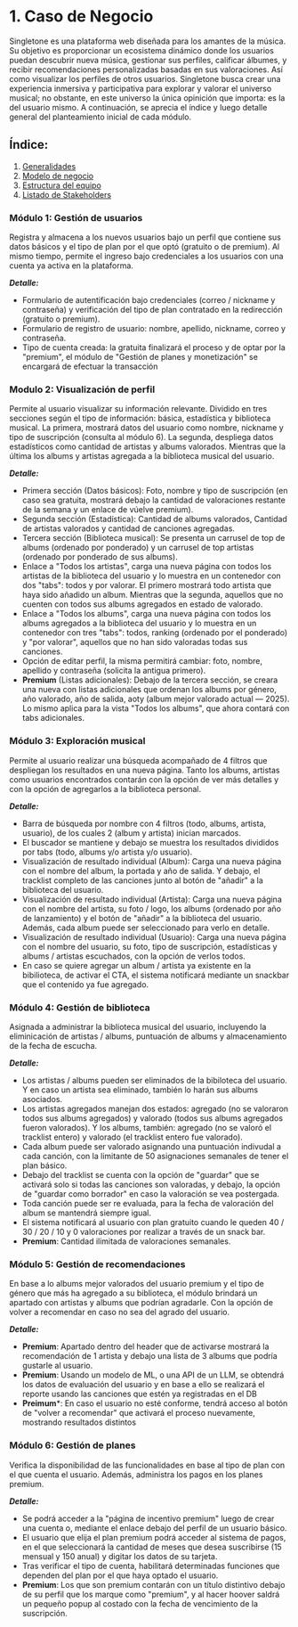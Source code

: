 # 1. Caso de Negocio

Singletone es una plataforma web diseñada para los amantes de la música. Su objetivo es proporcionar un ecosistema dinámico donde los usuarios puedan descubrir nueva música, gestionar sus perfiles, calificar álbumes, y recibir recomendaciones personalizadas basadas en sus valoraciones. Así como visualizar los perfiles de otros usuarios. Singletone busca crear una experiencia inmersiva y participativa para explorar y valorar el universo musical; no obstante, en este universo la única opinición que importa: es la del usuario mismo. A continuación, se aprecia el índice y luego detalle general del planteamiento inicial de cada módulo.

## Índice: 
1. [Generalidades](/1/1.1/1.1.md)
2. [Modelo de negocio](/1/1.2/1.2.md)
3. [Estructura del equipo](/1/1.3/1.3.md)
4. [Listado de Stakeholders](/1/1.4/1.4.md)

### Módulo 1: Gestión de usuarios
Registra y almacena a los nuevos usuarios bajo un perfil que contiene sus datos básicos y el tipo de plan por el que optó (gratuito o de premium). Al mismo tiempo, permite el ingreso bajo credenciales a los usuarios con una cuenta ya activa en la plataforma.

***Detalle:***
- Formulario de autentificación bajo credenciales (correo / nickname y contraseña) y verificación del tipo de plan contratado en la redirección (gratuito o premium).
- Formulario de registro de usuario: nombre, apellido, nickname, correo y contraseña.
- Tipo de cuenta creada: la gratuita finalizará el proceso y de optar por la "premium", el módulo de "Gestión de planes y monetización" se encargará de efectuar la transacción

### Modulo 2: Visualización de perfil
Permite al usuario visualizar su información relevante. Dividido en tres secciones según el tipo de información: básica, estadística y biblioteca musical. La primera, mostrará datos del usuario como nombre, nickname y tipo de suscripción (consulta al módulo 6). La segunda, despliega datos estadísticos como cantidad de artistas y albums valorados. Mientras que la última los albums y artistas agregada a la biblioteca musical del usuario.

***Detalle:***
- Primera sección (Datos básicos): Foto, nombre y tipo de suscripción (en caso sea gratuita, mostrará debajo la cantidad de valoraciones restante de la semana y un enlace de vúelve premium).
- Segunda sección (Estadística): Cantidad de albums valorados, Cantidad de artistas valorados y cantidad de canciones agregadas.
- Tercera sección (Biblioteca musical): Se presenta un carrusel de top de albums (ordenado por ponderado) y un carrusel de top artistas (ordenado por ponderado de sus albums).
-  Enlace a "Todos los artistas", carga una nueva página con todos los artistas de la biblioteca del usuario y lo muestra en un contenedor con dos "tabs": todos y por valorar. El primero mostrará todo artista que haya sido añadido un album. Mientras que la segunda, aquellos que no cuenten con todos sus albums agregados en estado de valorado.
- Enlace a "Todos los albums", carga una nueva página con todos los albums agregados a la biblioteca del usuario y lo muestra en un contenedor con tres "tabs": todos, ranking (ordenado por el ponderado) y "por valorar", aquellos que no han sido valoradas todas sus canciones.
- Opción de editar perfil, la misma permitirá cambiar: foto, nombre, apellido y contraseña (solicita la antigua primero).
- **Premium** (Listas adicionales): Debajo de la tercera sección, se creara una nueva con listas adicionales que ordenan los albums por género, año valorado, año de salida, aoty (album mejor valorado actual — 2025). Lo mismo aplica para la vista "Todos los albums", que ahora contará con tabs adicionales.

### Módulo 3: Exploración musical
Permite al usuario realizar una búsqueda acompañado de 4 filtros que despliegan los resultados en una nueva página. Tanto los albums, artistas como usuarios encontrados contarán con la opción de ver más detalles y con la opción de agregarlos a la biblioteca personal.

***Detalle:***
- Barra de búsqueda por nombre con 4 filtros (todo, albums, artista, usuario), de los cuales 2 (album y artista) inician marcados.
- El buscador se mantiene y debajo se muestra los resultados divididos por tabs (todo, albums y/o artista y/o usuario).
- Visualización de resultado individual (Album): Carga una nueva página con el nombre del album, la portada y año de salida. Y debajo, el tracklist completo de las canciones junto al botón de "añadir" a la biblioteca del usuario.
- Visualización de resultado individual (Artista): Carga una nueva página con el nombre del artista, su foto / logo, los albums (ordenado por año de lanzamiento) y el botón de "añadir" a la biblioteca del usuario. Además, cada album puede ser seleccionado para verlo en detalle.
- Visualización de resultado individual (Usuario): Carga una nueva página con el nombre del usuario, su foto, tipo de suscripción, estadísticas y albums / artistas escuchados, con la opción de verlos todos.
- En caso se quiere agregar un album / artista ya existente en la bibilioteca, de activar el CTA, el sistema notificará mediante un snackbar que el  contenido ya fue agregado.

### Módulo 4: Gestión de biblioteca
Asignada a administrar la biblioteca musical del usuario, incluyendo la eliminicación de artistas / albums, puntuación de albums y almacenamiento de la fecha de escucha.

***Detalle:***
- Los artistas / albums pueden ser eliminados de la bibiloteca del usuario. Y en caso un artista sea eliminado, también lo harán sus albums asociados.
- Los artistas agregados manejan dos estados: agregado (no se valoraron todos sus albums agregados) y valorado (todos sus albums agregados fueron valorados). Y los albums, también: agregado (no se valoró el tracklist entero) y valorado (el tracklist entero fue valorado).
- Cada album puede ser valorado asignando una puntuación indivudal a cada canción, con la limitante de 50 asignaciones semanales de tener el plan básico.
- Debajo del tracklist se cuenta con la opción de "guardar" que se activará solo si todas las canciones son valoradas, y debajo, la opción de "guardar como borrador" en caso la valoración se vea postergada.
- Toda canción puede ser re evaluada, para la fecha de valoración del album se mantendrá siempre igual.
- El sistema notificará al usuario con plan gratuito cuando le queden 40 / 30 / 20 / 10 y 0 valoraciones por realizar a través de un snack bar.
- **Premium**: Cantidad ilimitada de valoraciones semanales.

### Módulo 5: Gestión de recomendaciones
En base a lo albums mejor valorados del usuario premium y el tipo de género que más ha agregado a su biblioteca, el módulo brindará un apartado con artistas y albums que podrían agradarle. Con la opción de volver a recomendar en caso no sea del agrado del usuario.

***Detalle:***
- **Premium**: Apartado dentro del header que de activarse mostrará la recomendación de 1 artista y debajo una lista de 3 albums que podría gustarle al usuario.
- **Premium**: Usando un modelo de ML, o una API de un LLM, se obtendrá los datos de evaluación del usuario y en base a ello se realizará el reporte usando las canciones que estén ya registradas en el DB
- **Preimum***: En caso el usuario no esté conforme, tendrá acceso al botón de "volver a recomendar" que activará el proceso nuevamente, mostrando resultados distintos


###  Módulo 6: Gestión de planes
Verifica la disponibilidad de las funcionalidades en base al tipo de plan con el que cuenta el usuario. Además, administra los pagos en los planes premium.

***Detalle:***
- Se podrá acceder a la "página de incentivo premium" luego de crear una cuenta o, mediante el enlace debajo del perfil de un usuario básico.
- El usuario que elija el plan premium podrá acceder al sistema de pagos, en el que seleccionará la cantidad de meses que desea suscribirse (15 mensual y 150 anual) y digitar los datos de su tarjeta.
- Tras verificar el tipo de cuenta, habilitará determinadas funciones que dependen del plan por el que haya optado el usuario.
- **Premium**: Los que son premium contarán con un título distintivo debajo de su perfil que los marque como "premium", y al hacer hoover saldrá un pequeño popup al costado con la fecha de vencimiento de la suscripción.